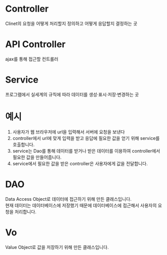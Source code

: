 # Controller
Clinet의 요청을 어떻게 처리할지 정의하고 어떻게 응답할지 결정하는 곳
  
# API Controller
ajax를 통해 접근할 컨트롤러
  
# Service
프로그램에서 실세계의 규칙에 따라 데이터를 생성·표시·저장·변경하는 곳

# 예시
1. 사용자가 웹 브라우저에 url을 입력해서 서버에 요청을 보낸다
2. controller에서 url에 맞게 입력을 받고 응답에 필요한 값을 얻기 위해 service를 호출합니다.
3. service는 Dao를 통해 데이터를 받거나 받은 데이터를 이용하여 controller에서 필요한 값을 만들어줍니다.
4. service에서 필요한 값을 받은 controller은 사용자에게 값을 전달합니다.
  
# DAO
Data Access Object로 데이터에 접근하기 위해 만든 클래스입니다.  
현재 데이터는 데이터베이스에 저장했기 때문에 데이터베이스에 접근해서 사용자의 요청을 처리합니다.
# Vo
Value Object로 값을 저장하기 위해 만든 클래스입니다.
